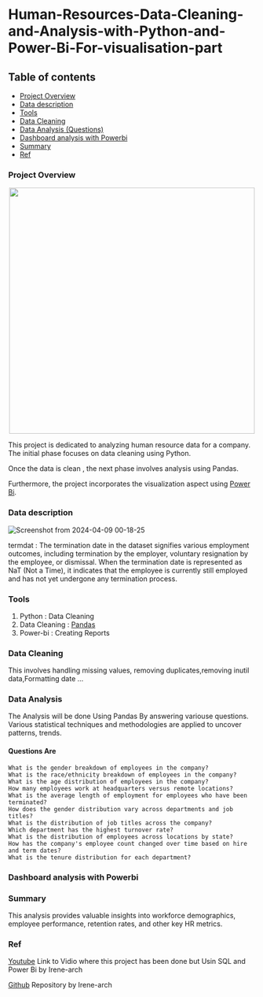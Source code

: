# Human-Resources-Data-Cleaning-and-Analysis-with-Python-and-Power-Bi-For-visualisation-part

## Table of contents
- [Project Overview](#project-overview)
- [Data description](#data-description)
- [Tools](#tools)
- [Data Cleaning](#Data-cleaning)
- [Data Analysis (Questions)](#data-analysis)
- [Dashboard analysis with Powerbi](#dashboard-analysis-with-powerbi)
- [Summary](#summary)
- [Ref](#ref)

### Project Overview

<p align="center">
<img src="https://github.com/smdhen/Human-Resources-Data-Cleaning-and-Analysis-with-Python-and-Power-Bi-For-visualisation-part/assets/96498289/973c54bb-8647-41c7-88da-c43eaea1e17b" width="500"/> 
</p>

This project is dedicated to analyzing human resource data for a company. The initial phase focuses on data cleaning using Python.

Once the data is clean , the next phase involves  analysis using Pandas.

Furthermore, the project incorporates the visualization aspect using [Power Bi](https://learn.microsoft.com/fr-fr/power-bi/). 

### Data description
![Screenshot from 2024-04-09 00-18-25](https://github.com/smdhen/Human-Resources-Data-Cleaning-and-Analysis-with-Python-and-Power-Bi-For-visualisation-part/assets/96498289/dfa23e01-3269-47f5-b065-a2fbb9b32a67)

termdat :  The termination date in the dataset signifies various employment outcomes, including termination by the employer, voluntary resignation by the employee, or dismissal. When the termination date is represented as NaT (Not a Time), it indicates that the employee is currently still employed and has not yet undergone any termination process.

### Tools

1. Python : Data Cleaning 
2. Data Cleaning : [Pandas](https://pandas.pydata.org/docs/user_guide/10min.html#grouping)
3. Power-bi : Creating Reports

### Data Cleaning

This involves handling missing values, removing duplicates,removing inutil data,Formatting date ...

### Data Analysis

The Analysis will be done Using Pandas By answering variouse questions. Various statistical techniques and methodologies are applied to uncover patterns, trends.

#### Questions Are 

    What is the gender breakdown of employees in the company?
    What is the race/ethnicity breakdown of employees in the company?
    What is the age distribution of employees in the company?
    How many employees work at headquarters versus remote locations?
    What is the average length of employment for employees who have been terminated?
    How does the gender distribution vary across departments and job titles?
    What is the distribution of job titles across the company?
    Which department has the highest turnover rate?
    What is the distribution of employees across locations by state?
    How has the company's employee count changed over time based on hire and term dates?
    What is the tenure distribution for each department?

### Dashboard analysis with Powerbi

### Summary
This analysis provides valuable insights into workforce demographics, employee performance, retention rates, and other key HR metrics.
### Ref
[Youtube](https://www.youtube.com/watch?v=PzyZI9uLXvY&t=1040s) Link to Vidio where this project has been done but Usin SQL and Power Bi by Irene-arch 

[Github](https://github.com/Irene-arch/HR-Dashboard-MySQL-PowerBI) Repository by  Irene-arch 
